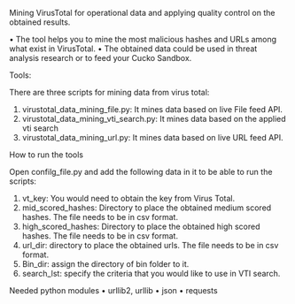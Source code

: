 Mining VirusTotal for operational data and applying quality control on the obtained results.

•	The tool helps you to mine the most malicious hashes and URLs among what exist in VirusTotal.
•	The obtained data could be used in threat analysis research or to feed your Cucko Sandbox.

Tools:

There are three scripts for mining data from virus total:
1.	virustotal_data_mining_file.py: It mines data based on live File feed API.
2.	virustotal_data_mining_vti_search.py: It mines data based on the applied vti search
3.	virustotal_data_mining_url.py: It mines data based on live URL feed API.

How to run the tools

Open confilg_file.py and add the following data in it to be able to run the scripts:

1.	vt_key: You would need to obtain the key from Virus Total.
2.	mid_scored_hashes: Directory to place the obtained medium scored hashes. The file needs to be in csv format.
3.	high_scored_hashes: Directory to place the obtained high scored hashes. The file needs to be in csv format.
4.	url_dir: directory to place the obtained urls. The file needs to be in csv format.
5.	Bin_dir: assign the directory of bin folder to it.
6.	search_lst: specify the criteria that you would like to use in VTI search.

Needed python modules
•	urllib2, urllib
•	json
•	requests

